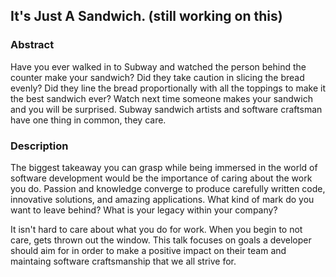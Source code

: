 ## It's Just A Sandwich. (still working on this)

### Abstract
Have you ever walked in to Subway and watched the person behind the counter make your sandwich? Did they take caution in slicing the bread evenly? Did they line the bread proportionally with all the toppings to make it the best sandwich ever? Watch next time someone makes your sandwich and you will be surprised. Subway sandwich artists and software craftsman have one thing in common, they care.

### Description
The biggest takeaway you can grasp while being immersed in the world of software development would be the importance of caring about the work you do. Passion and knowledge converge to produce carefully written code, innovative solutions, and amazing applications. What kind of mark do you want to leave behind? What is your legacy within your company?

It isn't hard to care about what you do for work. When you begin to not care,  gets thrown out the window. 
This talk focuses on goals a developer should aim for in order to make a positive impact on their team and maintaing software craftsmanship that we all strive for.
